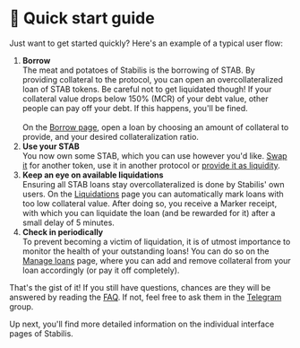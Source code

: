 # 🌟 Quick start guide

Just want to get started quickly? Here's an example of a typical user flow:

1. **Borrow**\
   The meat and potatoes of Stabilis is the borrowing of STAB. By providing collateral to the protocol, you can open an overcollateralized loan of STAB tokens. Be careful not to get liquidated though! If your collateral value drops below 150% (MCR) of your debt value, other people can pay off your debt. If this happens, you'll be fined.\
   \
   On the [Borrow page](https://beta.ilikeitstable.com/borrow), open a loan by choosing an amount of collateral to provide, and your desired collateralization ratio.
2. **Use your STAB**\
   You now own some STAB, which you can use however you'd like. [Swap it](https://beta.ilikeitstable.com/swap) for another token, use it in another protocol or [provide it as liquidity](https://beta.ilikeitstable.com/swap).
3. **Keep an eye on available liquidations**\
   Ensuring all STAB loans stay overcollateralized is done by Stabilis' own users. On the [Liquidations](https://beta.ilikeitstable.com/liquidations) page you can automatically mark loans with too low collateral value. After doing so, you receive a Marker receipt, with which you can liquidate the loan (and be rewarded for it) after a small delay of 5 minutes.
4. **Check in periodically**\
   To prevent becoming a victim of liquidation, it is of utmost importance to monitor the health of your outstanding loans! You can do so on the [Manage loans](https://beta.ilikeitstable.com/manage-loans) page, where you can add and remove collateral from your loan accordingly (or pay it off completely).

That's the gist of it! If you still have questions, chances are they will be answered by reading the [FAQ](../introduction/faq.md). If not, feel free to ask them in the [Telegram](https://t.me/stabilislabs) group.

Up next, you'll find more detailed information on the individual interface pages of Stabilis.
